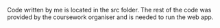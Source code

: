 Code written by me is located in the src folder. The rest of the code was provided by the coursework organiser and is needed to run the web app.
